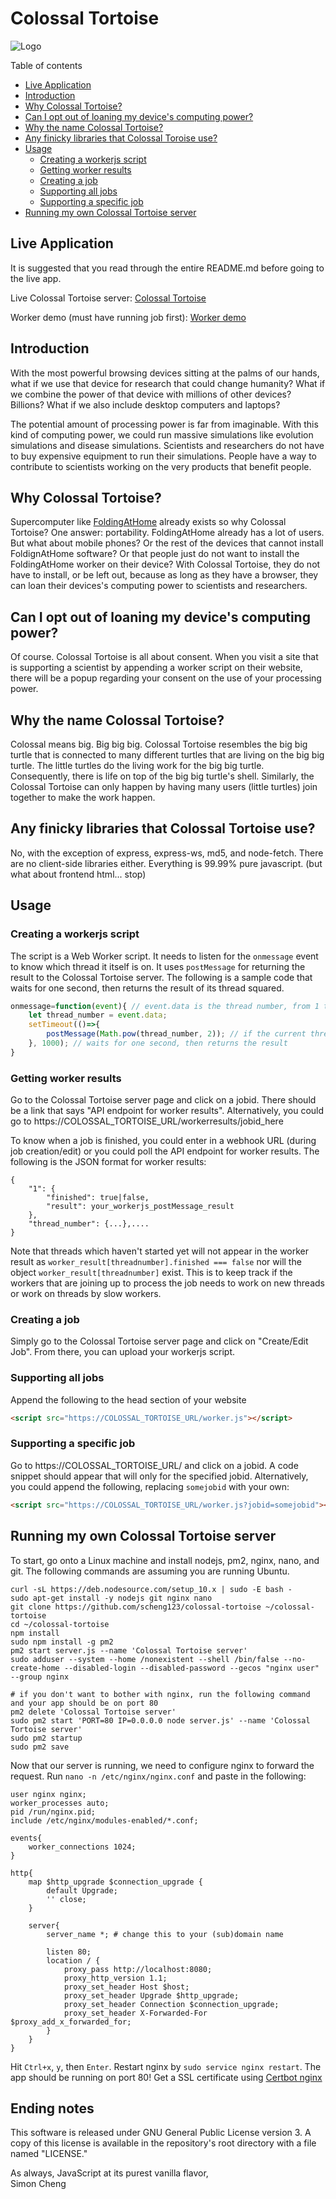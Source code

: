 # Colossal Tortoise

<img src='https://raw.githubusercontent.com/scheng123/colossal-tortoise/master/public/logo.png' alt='Logo'>

Table of contents
- [Live Application](#live-application)
- [Introduction](#introduction)
- [Why Colossal Tortoise?](#why-colossal-tortoise)
- [Can I opt out of loaning my device's computing power?](#can-i-opt-out-of-loaning-my-devices-computing-power)
- [Why the name Colossal Tortoise?](#why-the-name-colossal-tortoise)
- [Any finicky libraries that Colossal Toroise use?](#any-finicky-libraries-that-colossal-tortoise-use)
- [Usage](#usage)
    - [Creating a workerjs script](#creating-a-workerjs-script)
    - [Getting worker results](#getting-worker-results)
    - [Creating a job](#creating-a-job)
    - [Supporting all jobs](#supporting-all-jobs)
    - [Supporting a specific job](#supporting-a-specific-job)
- [Running my own Colossal Tortoise server](#running-my-own-colossal-tortoise-server)

## Live Application
It is suggested that you read through the entire README.md before going to the live app.

Live Colossal Tortoise server: [Colossal Tortoise](https://colossal-tortoise.tbt.mx)

Worker demo (must have running job first): [Worker demo](https://colossal-tortoise.tbt.mx/worker-demo.html)

## Introduction
With the most powerful browsing devices sitting at the palms of our hands, what if we use that device for research that could change humanity? What if we combine the power of that device with millions of other devices? Billions? What if we also include desktop computers and laptops?

The potential amount of processing power is far from imaginable. With this kind of computing power, we could run massive simulations like evolution simulations and disease simulations. Scientists and researchers do not have to buy expensive equipment to run their simulations. People have a way to contribute to scientists working on the very products that benefit people.

## Why Colossal Tortoise?
Supercomputer like [FoldingAtHome](https://foldingathome.org) already exists so why Colossal Tortoise? One answer: portability. FoldingAtHome already has a lot of users. But what about mobile phones? Or the rest of the devices that cannot install FoldignAtHome software? Or that people just do not want to install the FoldingAtHome worker on their device? With Colossal Tortoise, they do not have to install, or be left out, because as long as they have a browser, they can loan their devices's computing power to scientists and researchers.

## Can I opt out of loaning my device's computing power?
Of course. Colossal Tortoise is all about consent. When you visit a site that is supporting a scientist by appending a worker script on their website, there will be a popup regarding your consent on the use of your processing power.

## Why the name Colossal Tortoise?
Colossal means big. Big big big. Colossal Tortoise resembles the big big turtle that is connected to many different turtles that are living on the big big turtle. The little turtles do the living work for the big big turtle. Consequently, there is life on top of the big big turtle's shell. Similarly, the Colossal Tortoise can only happen by having many users (little turtles) join together to make the work happen.

## Any finicky libraries that Colossal Tortoise use?
No, with the exception of express, express-ws, md5, and node-fetch. There are no client-side libraries either. Everything is 99.99% pure javascript. (but what about frontend html... stop)

## Usage
### Creating a workerjs script
The script is a Web Worker script. It needs to listen for the `onmessage` event to know which thread it itself is on. It uses `postMessage` for returning the result to the Colossal Tortoise server. The following is a sample code that waits for one second, then returns the result of its thread squared.
```js
onmessage=function(event){ // event.data is the thread number, from 1 to N where N is the total required threads to run this job
    let thread_number = event.data;
    setTimeout(()=>{
        postMessage(Math.pow(thread_number, 2)); // if the current thread is 5, the result is 25
    }, 1000); // waits for one second, then returns the result
}
```
### Getting worker results
Go to the Colossal Tortoise server page and click on a jobid. There should be a link that says "API endpoint for worker results". Alternatively, you could go to https://COLOSSAL_TORTOISE_URL/workerresults/jobid_here

To know when a job is finished, you could enter in a webhook URL (during job creation/edit) or you could poll the API endpoint for worker results. The following is the JSON format for worker results:
```
{
    "1": {
        "finished": true|false,
        "result": your_workerjs_postMessage_result
    },
    "thread_number": {...},....
}
```
Note that threads which haven't started yet will not appear in the worker result as `worker_result[threadnumber].finished === false` nor will the object `worker_result[threadnumber]` exist. This is to keep track if the workers that are joining up to process the job needs to work on new threads or work on threads by slow workers.

### Creating a job
Simply go to the Colossal Tortoise server page and click on "Create/Edit Job". From there, you can upload your workerjs script.

### Supporting all jobs
Append the following to the head section of your website
```html
<script src="https://COLOSSAL_TORTOISE_URL/worker.js"></script>
```

### Supporting a specific job
Go to https://COLOSSAL_TORTOISE_URL/ and click on a jobid. A code snippet should appear that will only for the specified jobid. Alternatively, you could append the following, replacing `somejobid` with your own:
```html
<script src="https://COLOSSAL_TORTOISE_URL/worker.js?jobid=somejobid"></script>
```

## Running my own Colossal Tortoise server
To start, go onto a Linux machine and install nodejs, pm2, nginx, nano, and git. The following commands are assuming you are running Ubuntu.
```
curl -sL https://deb.nodesource.com/setup_10.x | sudo -E bash -
sudo apt-get install -y nodejs git nginx nano
git clone https://github.com/scheng123/colossal-tortoise ~/colossal-tortoise
cd ~/colossal-tortoise
npm install
sudo npm install -g pm2
pm2 start server.js --name 'Colossal Tortoise server'
sudo adduser --system --home /nonexistent --shell /bin/false --no-create-home --disabled-login --disabled-password --gecos "nginx user" --group nginx

# if you don't want to bother with nginx, run the following command and your app should be on port 80
pm2 delete 'Colossal Tortoise server'
sudo pm2 start 'PORT=80 IP=0.0.0.0 node server.js' --name 'Colossal Tortoise server'
sudo pm2 startup
sudo pm2 save
```
Now that our server is running, we need to configure nginx to forward the request. Run `nano -n /etc/nginx/nginx.conf` and paste in the following:
```
user nginx nginx;
worker_processes auto;
pid /run/nginx.pid;
include /etc/nginx/modules-enabled/*.conf;

events{
    worker_connections 1024;
}

http{
    map $http_upgrade $connection_upgrade {
        default Upgrade;
        '' close;
    }
    
    server{
        server_name *; # change this to your (sub)domain name
        
        listen 80;
        location / {
            proxy_pass http://localhost:8080;
            proxy_http_version 1.1;
            proxy_set_header Host $host;
            proxy_set_header Upgrade $http_upgrade;
            proxy_set_header Connection $connection_upgrade;
            proxy_set_header X-Forwarded-For $proxy_add_x_forwarded_for;
        }
    }
}
```
Hit `Ctrl+x`, `y`, then `Enter`. Restart nginx by `sudo service nginx restart`. The app should be running on port 80! Get a SSL certificate using [Certbot nginx](https://certbot.eff.org/lets-encrypt/ubuntubionic-nginx)

## Ending notes
This software is released under GNU General Public License version 3. A copy of this license is available in the repository's root directory with a file named "LICENSE."

As always, JavaScript at its purest vanilla flavor,<br>
Simon Cheng